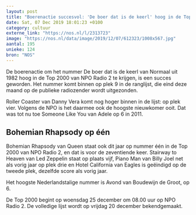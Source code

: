 ```yaml
---
layout: post
title: "Boerenactie succesvol: 'De boer dat is de keerl' hoog in de Top 2000"
date: Sat, 07 Dec 2019 18:01:23 +0100
category: cultuur
externe_link: "https://nos.nl/l/2313723"
image: "https://nos.nl/data/image/2019/12/07/612323/1008x567.jpg"
aantal: 195
unieke: 124
bron: "NOS"
---
```


<p>De boerenactie om het nummer De boer dat is de keerl van Normaal uit 1982 hoog in de Top 2000 van NPO Radio 2 te krijgen, is een succes geworden. Het nummer komt binnen op plek 9 in de ranglijst, die eind deze maand op de publieke radiozender wordt uitgezonden.</p>
<p>Roller Coaster van Danny Vera komt nog hoger binnen in de lijst: op plek vier. Volgens de NPO is het daarmee ook de hoogste nieuwkomer ooit. Dat was tot nu toe Someone Like You van Adele op 6 in 2011.</p>
<h2>Bohemian Rhapsody op één</h2>
<p>Bohemian Rhapsody van Queen staat ook dit jaar op nummer één in de Top 2000 van NPO Radio 2, en dat is voor de zeventiende keer. Stairway to Heaven van Led Zeppelin staat op plaats vijf, Piano Man van Billy Joel net als vorig jaar op plek drie en Hotel California van Eagles is geëindigd op de tweede plek, dezelfde score als vorig jaar.</p>
<p>Het hoogste Nederlandstalige nummer is Avond van Boudewijn de Groot, op 6. </p>
<p>De Top 2000 begint op woensdag 25 december om 08.00 uur op NPO Radio 2. De volledige lijst wordt op vrijdag 20 december bekendgemaakt.</p>
